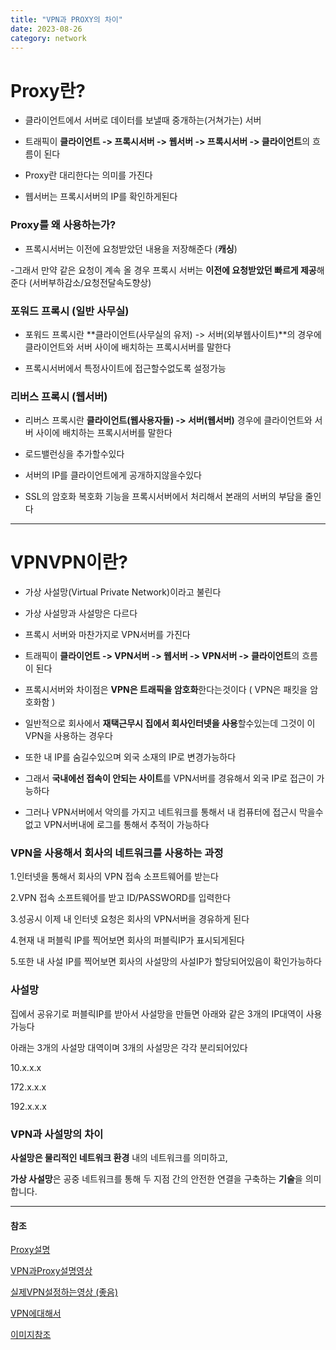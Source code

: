 ```yaml
---
title: "VPN과 PROXY의 차이"
date: 2023-08-26
category: network
---
```


# Proxy란?

- 클라이언트에서 서버로 데이터를 보낼때 중개하는(거쳐가는) 서버

- 트래픽이 **클라이언트 -> 프록시서버 -> 웹서버 -> 프록시서버 -> 클라이언트**의 흐름이 된다

- Proxy란 대리한다는 의미를 가진다

- 웹서버는 프록시서버의 IP를 확인하게된다

### Proxy를 왜 사용하는가?

- 프록시서버는 이전에 요청받았던 내용을 저장해준다 (**캐싱**)

-그래서 만약 같은 요청이 계속 올 경우 프록시 서버는 **이전에 요청받았던 빠르게 제공**해준다 (서버부하감소/요청전달속도향상)

### 포워드 프록시 (일반 사무실)

- 포워드 프록시란 **클라이언트(사무실의 유저) -> 서버(외부웹사이트)**의 경우에 클라이언트와 서버 사이에 배치하는 프록시서버를 말한다

- 프록시서버에서 특정사이트에 접근할수없도록 설정가능

### 리버스 프록시 (웹서버)

- 리버스 프록시란 **클라이언트(웹사용자들) -> 서버(웹서버)** 경우에 클라이언트와 서버 사이에 배치하는 프록시서버를 말한다

- 로드밸런싱을 추가할수있다

- 서버의 IP를 클라이언트에게 공개하지않을수있다

- SSL의 암호화 복호화 기능을 프록시서버에서 처리해서 본래의 서버의 부담을 줄인다

---

# VPNVPN이란?

- 가상 사설망(Virtual Private Network)이라고 불린다

- 가상 사설망과 사설망은 다르다

- 프록시 서버와 마찬가지로 VPN서버를 가진다

- 트래픽이 **클라이언트 -> VPN서버 -> 웹서버 -> VPN서버 -> 클라이언트**의 흐름이 된다

- 프록시서버와 차이점은 **VPN은 트래픽을 암호화**한다는것이다 ( VPN은 패킷을 암호화함 )

- 일반적으로 회사에서 **재택근무시 집에서 회사인터넷을 사용**할수있는데 그것이 이 VPN을 사용하는 경우다

- 또한 내 IP를 숨길수있으며 외국 소재의 IP로 변경가능하다

- 그래서 **국내에선 접속이 안되는 사이트**를 VPN서버를 경유해서 외국 IP로 접근이 가능하다

- 그러나 VPN서버에서 악의를 가지고 네트워크를 통해서 내 컴퓨터에 접근시 막을수없고 VPN서버내에 로그를 통해서 추적이 가능하다

### VPN을 사용해서 회사의 네트워크를 사용하는 과정

1.인터넷을 통해서 회사의 VPN 접속 소프트웨어를 받는다

2.VPN 접속 소프트웨어를 받고 ID/PASSWORD를 입력한다

3.성공시 이제 내 인터넷 요청은 회사의 VPN서버을 경유하게 된다

4.현재 내 퍼블릭 IP를 찍어보면 회사의 퍼블릭IP가 표시되게된다

5.또한 내 사설 IP를 찍어보면 회사의 사설망의 사설IP가 할당되어있음이 확인가능하다

### 사설망

집에서 공유기로 퍼블릭IP를 받아서 사설망을 만들면 아래와 같은 3개의 IP대역이 사용가능다

아래는 3개의 사설망 대역이며 3개의 사설망은 각각 분리되어있다

10.x.x.x

172.x.x.x

192.x.x.x

### VPN과 사설망의 차이

**사설망은 물리적인 네트워크 환경** 내의 네트워크를 의미하고,

**가상 사설망**은 공중 네트워크를 통해 두 지점 간의 안전한 연결을 구축하는 **기술**을 의미합니다.

---

#### 참조

[Proxy설명](https://inpa.tistory.com/entry/NETWORK-%F0%9F%93%A1-Reverse-Proxy-Forward-Proxy-%EC%A0%95%EC%9D%98-%EC%B0%A8%EC%9D%B4-%EC%A0%95%EB%A6%AC)

[VPN과Proxy설명영상](https://www.youtube.com/watch?v=hjRQzHeirw8)

[실제VPN설정하는영상 (좋음)](https://www.youtube.com/watch?v=nFYK7y1-Y_o)

[VPN에대해서](https://ja-gamma.tistory.com/entry/VPN-%EA%B0%9C%EB%85%90%EA%B3%BC-2%EA%B0%80%EC%A7%80-%EB%B0%A9%EC%8B%9D-%EC%89%BD%EA%B3%A0-%EA%B0%84%EB%8B%A8%ED%95%98%EA%B2%8C-%EC%84%A4%EB%AA%85%EB%93%A3%EA%B3%A0-%EC%9D%B4%ED%95%B4%ED%95%98%EA%B8%B0)

[이미지참조](https://ipwithease.com/vpn-vs-proxy/)
